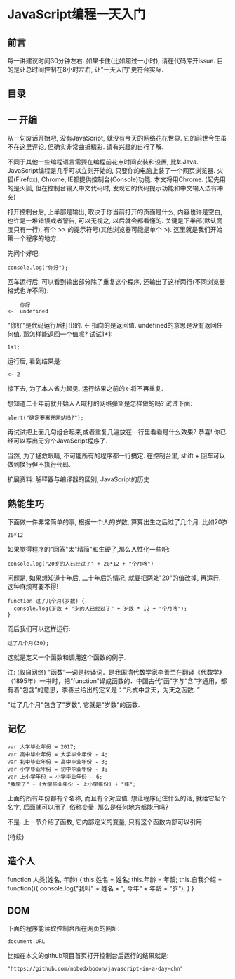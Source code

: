 # JavaScript编程一天入门

## 前言

每一讲建议时间30分钟左右. 如果卡住(比如超过一小时), 请在代码库开issue. 目的是让总时间控制在8小时左右, 让"一天入门"更符合实际.

## 目录

## 一 开编

从一句废话开始吧, 没有JavaScript, 就没有今天的网络花花世界. 它的前世今生虽不在这里评论, 但确实非常曲折精彩. 请有兴趣的自行了解.

不同于其他一些编程语言需要在编程前花点时间安装和设置, 比如Java. JavaScript编程是几乎可以立刻开始的, 只要你的电脑上装了一个网页浏览器. 火狐(Firefox), Chrome, IE都提供控制台(Console)功能. 本文将用Chrome. (起先用的是火狐, 但在控制台输入中文代码时, 发现它的代码提示功能和中文输入法有冲突)

打开控制台后, 上半部是输出, 取决于你当前打开的页面是什么, 内容也许是空白, 也许是一堆错误或者警告, 可以无视之, 以后就会都看懂的. 关键是下半部(默认高度只有一行), 有个 >> 的提示符号(其他浏览器可能是单个 >). 这里就是我们开始第一个程序的地方.

先问个好吧:
```
console.log("你好");
```
回车运行后, 可以看到输出部分除了重复这个程序, 还输出了这样两行(不同浏览器格式也许不同):
```
    你好
<-  undefined
```
"你好"是代码运行后打出的. <- 指向的是返回值. undefined的意思是没有返回任何值. 那怎样能返回一个值呢? 试试1+1:
```
1+1;
```
运行后, 看到结果是:
```
<- 2
```
接下去, 为了本人省力起见, 运行结果之前的<-将不再重复.

想知道二十年前就开始人人喊打的网络弹窗是怎样做的吗? 试试下面:
```
alert("确定要离开网站吗?");
```

再试试把上面几句组合起来,或者重复几遍放在一行里看看是什么效果? 恭喜! 你已经可以写出无穷个JavaScript程序了.

当然, 为了拯救眼睛, 不可能所有的程序都一行搞定. 在控制台里, shift + 回车可以做到换行但不执行代码. 

扩展资料: 解释器与编译器的区别, JavaScript的历史

## 熟能生巧

下面做一件非常简单的事, 根据一个人的岁数, 算算出生之后过了几个月. 比如20岁
```
20*12
```
如果觉得程序的"回答"太"精简"和生硬了,那么人性化一些吧:
```
console.log("20岁的人已经过了" + 20*12 + "个月咯")
```
问题是, 如果想知道十年后, 二十年后的情况, 就要把两处"20"的值改掉, 再运行. 这种麻烦可要不得!
```
function 过了几个月(岁数) {
  console.log(岁数 + "岁的人已经过了" + 岁数 * 12 + "个月咯");
}
```
而后我们可以这样运行:
```
过了几个月(30);
```
这就是定义一个函数和调用这个函数的例子.

注: (取自网络) "函数”一词是转译词．是我国清代数学家李善兰在翻译《代数学》（1895年）一书时，把“function”译成函数的．中国古代“函”字与“含”字通用，都有着“包含”的意思，李善兰给出的定义是：“凡式中含天，为天之函数. ”

"过了几个月"包含了"岁数", 它就是"岁数"的函数.

## 记忆

```
var 大学毕业年份 = 2017;
var 高中毕业年份 = 大学毕业年份 - 4;
var 初中毕业年份 = 高中毕业年份 - 3;
var 小学毕业年份 = 初中毕业年份 - 3;
var 上小学年份 = 小学毕业年份 - 6;
"我学了" + (大学毕业年份 - 上小学年份) + "年";
```
上面的所有年份都有个名称, 而且有个对应值. 想让程序记住什么的话, 就给它起个名字, 后面就可以用了. 俗称变量. 那么是任何地方都能用吗?

不是. 上一节介绍了函数, 它内部定义的变量, 只有这个函数内部可以引用

(待续)

## 造个人

function 人类(姓名, 年龄) {
  this.姓名 = 姓名;
  this.年龄 = 年龄;
  this.自我介绍 = function(){
    console.log("我叫" + 姓名 + ", 今年" + 年龄 + "岁");
  }
}


## DOM

下面的程序能读取控制台所在网页的网址:
```
document.URL
```
比如在本文的github项目首页打开控制台后运行的结果就是:
```
"https://github.com/nobodxbodon/javascript-in-a-day-chn"
```


